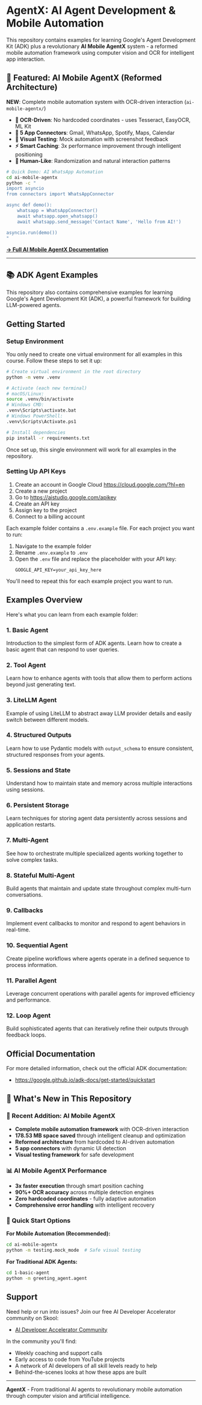 # AgentX: AI Agent Development & Mobile Automation

This repository contains examples for learning Google's Agent Development Kit (ADK) plus a revolutionary **AI Mobile AgentX** system - a reformed mobile automation framework using computer vision and OCR for intelligent app interaction.

## 🌟 Featured: AI Mobile AgentX (Reformed Architecture)

**NEW**: Complete mobile automation system with OCR-driven interaction (`ai-mobile-agentx/`)

- **🤖 OCR-Driven**: No hardcoded coordinates - uses Tesseract, EasyOCR, ML Kit
- **📱 5 App Connectors**: Gmail, WhatsApp, Spotify, Maps, Calendar 
- **🧪 Visual Testing**: Mock automation with screenshot feedback
- **⚡ Smart Caching**: 3x performance improvement through intelligent positioning
- **🎯 Human-Like**: Randomization and natural interaction patterns

```bash
# Quick Demo: AI WhatsApp Automation
cd ai-mobile-agentx
python -c "
import asyncio
from connectors import WhatsAppConnector

async def demo():
    whatsapp = WhatsAppConnector()
    await whatsapp.open_whatsapp()
    await whatsapp.send_message('Contact Name', 'Hello from AI!')

asyncio.run(demo())
"
```

**[→ Full AI Mobile AgentX Documentation](ai-mobile-agentx/README.md)**

---

## 📚 ADK Agent Examples

This repository also contains comprehensive examples for learning Google's Agent Development Kit (ADK), a powerful framework for building LLM-powered agents.

## Getting Started

### Setup Environment

You only need to create one virtual environment for all examples in this course. Follow these steps to set it up:

```bash
# Create virtual environment in the root directory
python -m venv .venv

# Activate (each new terminal)
# macOS/Linux:
source .venv/bin/activate
# Windows CMD:
.venv\Scripts\activate.bat
# Windows PowerShell:
.venv\Scripts\Activate.ps1

# Install dependencies
pip install -r requirements.txt
```

Once set up, this single environment will work for all examples in the repository.

### Setting Up API Keys

1. Create an account in Google Cloud https://cloud.google.com/?hl=en
2. Create a new project
3. Go to https://aistudio.google.com/apikey
4. Create an API key
5. Assign key to the project
6. Connect to a billing account

Each example folder contains a `.env.example` file. For each project you want to run:

1. Navigate to the example folder
2. Rename `.env.example` to `.env` 
3. Open the `.env` file and replace the placeholder with your API key:
   ```
   GOOGLE_API_KEY=your_api_key_here
   ```

You'll need to repeat this for each example project you want to run.

## Examples Overview

Here's what you can learn from each example folder:

### 1. Basic Agent
Introduction to the simplest form of ADK agents. Learn how to create a basic agent that can respond to user queries.

### 2. Tool Agent
Learn how to enhance agents with tools that allow them to perform actions beyond just generating text.

### 3. LiteLLM Agent
Example of using LiteLLM to abstract away LLM provider details and easily switch between different models.

### 4. Structured Outputs
Learn how to use Pydantic models with `output_schema` to ensure consistent, structured responses from your agents.

### 5. Sessions and State
Understand how to maintain state and memory across multiple interactions using sessions.

### 6. Persistent Storage
Learn techniques for storing agent data persistently across sessions and application restarts.

### 7. Multi-Agent
See how to orchestrate multiple specialized agents working together to solve complex tasks.

### 8. Stateful Multi-Agent
Build agents that maintain and update state throughout complex multi-turn conversations.

### 9. Callbacks
Implement event callbacks to monitor and respond to agent behaviors in real-time.

### 10. Sequential Agent
Create pipeline workflows where agents operate in a defined sequence to process information.

### 11. Parallel Agent
Leverage concurrent operations with parallel agents for improved efficiency and performance.

### 12. Loop Agent
Build sophisticated agents that can iteratively refine their outputs through feedback loops.

## Official Documentation

For more detailed information, check out the official ADK documentation:
- https://google.github.io/adk-docs/get-started/quickstart

## 🎯 What's New in This Repository

### 🔄 Recent Addition: AI Mobile AgentX
- **Complete mobile automation framework** with OCR-driven interaction
- **178.53 MB space saved** through intelligent cleanup and optimization
- **Reformed architecture** from hardcoded to AI-driven automation
- **5 app connectors** with dynamic UI detection
- **Visual testing framework** for safe development

### 📊 AI Mobile AgentX Performance
- **3x faster execution** through smart position caching
- **90%+ OCR accuracy** across multiple detection engines
- **Zero hardcoded coordinates** - fully adaptive automation
- **Comprehensive error handling** with intelligent recovery

### 🚀 Quick Start Options

**For Mobile Automation (Recommended):**
```bash
cd ai-mobile-agentx
python -m testing.mock_mode  # Safe visual testing
```

**For Traditional ADK Agents:**
```bash
cd 1-basic-agent
python -m greeting_agent.agent
```

## Support

Need help or run into issues? Join our free AI Developer Accelerator community on Skool:
- [AI Developer Accelerator Community](https://www.skool.com/ai-developer-accelerator/about)

In the community you'll find:
- Weekly coaching and support calls
- Early access to code from YouTube projects
- A network of AI developers of all skill levels ready to help
- Behind-the-scenes looks at how these apps are built

---

**AgentX** - From traditional AI agents to revolutionary mobile automation through computer vision and artificial intelligence.
